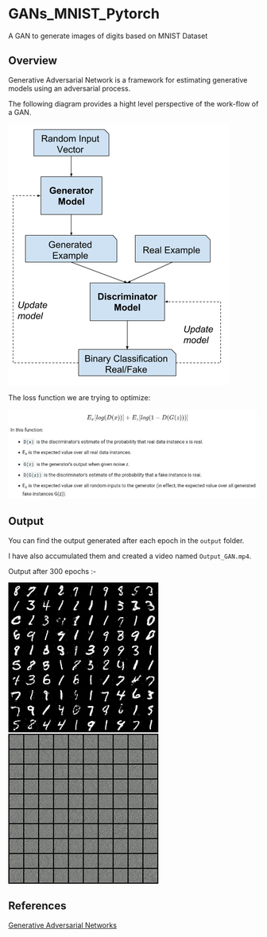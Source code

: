 # GANs_MNIST_Pytorch
A GAN to generate images of digits based on MNIST Dataset


## Overview

Generative Adversarial Network is a framework for estimating generative models using an adversarial process.

The following diagram provides a hight level perspective of the work-flow of a GAN.

   ![](Overview.png)

 
The loss function we are trying to optimize:

![](Loss.png)


## Output
You can find the output generated after each epoch in the `output` folder.  

I have also accumulated them and created a video named `Output_GAN.mp4`.

Output after 300 epochs :- 

![](output/generated_image_0300.png)
![](output/Output_Gif.gif) 

## References 

[Generative Adversarial Networks](https://arxiv.org/abs/1406.2661)
